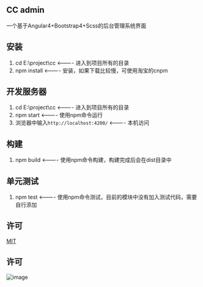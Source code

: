 ## CC admin 
一个基于Angular4+Bootstrap4+Scss的后台管理系统界面

## 安装
1. cd E:\project\cc                            <---- 进入到项目所有的目录
2. npm install                                 <---- 安装，如果下载比较慢，可使用淘宝的cnpm

## 开发服务器
1. cd E:\project\cc                            <---- 进入到项目所有的目录
2. npm start                                   <---- 使用npm命令运行
3. 浏览器中输入`http://localhost:4200/`         <---- 本机访问

## 构建
1. npm build                                   <---- 使用npm命令构建，构建完成后会在dist目录中

## 单元测试
1. npm test                                    <---- 使用npm命令测试，目前的模块中没有加入测试代码，需要自行添加       

## 许可
[MIT](/LICENSE)

## 许可
![image](https://github.com/332557712/cc/src/assets/img/cc.jpg)